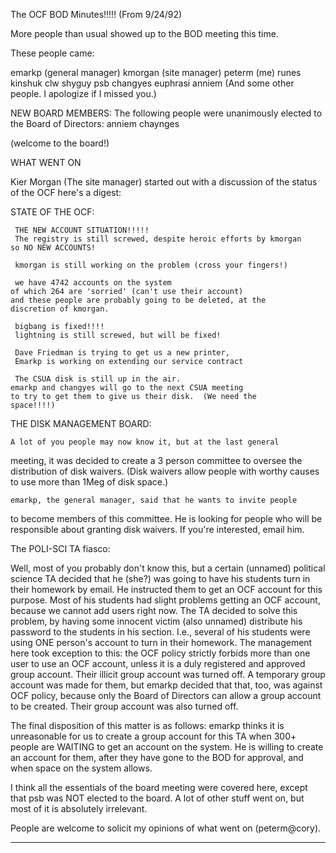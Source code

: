 The OCF BOD Minutes!!!!!  (From 9/24/92)

More people than usual showed up to the BOD meeting this time.

These people came:

   emarkp  (general manager)
   kmorgan (site manager)
   peterm  (me)
   runes  	kinshuk       clw        shyguy
   psb          changyes      euphrasi   anniem
(And some other people.  I apologize if I missed you.)

NEW BOARD MEMBERS:
  The following people were unanimously elected to the Board
of Directors:
anniem
chaynges

   (welcome to the board!)


WHAT WENT ON

Kier Morgan  (The site manager) 
started out with a discussion of the status of the OCF
here's a digest:

STATE OF THE OCF:

     THE NEW ACCOUNT SITUATION!!!!!
     The registry is still screwed, despite heroic efforts by kmorgan
	so NO NEW ACCOUNTS!

     kmorgan is still working on the problem (cross your fingers!)

     we have 4742 accounts on the system
	of which 264 are 'sorried' (can't use their account)
	and these people are probably going to be deleted, at the
	discretion of kmorgan.

     bigbang is fixed!!!!
     lightning is still screwed, but will be fixed!

     Dave Friedman is trying to get us a new printer,
     Emarkp is working on extending our service contract

     The CSUA disk is still up in the air.
	emarkp and changyes will go to the next CSUA meeting
	to try to get them to give us their disk.  (We need the
	space!!!!)


THE DISK MANAGEMENT BOARD:

    A lot of you people may now know it, but at the last general
meeting, it was decided to create a 3 person committee to oversee
the distribution of disk waivers.  (Disk waivers allow people with
worthy causes to use more than 1Meg of disk space.)

    emarkp, the general manager, said that he wants to invite people
to become members of this committee.  He is looking for people who
will be responsible about granting disk waivers.  If you're interested,
email him.


The POLI-SCI TA fiasco:

   Well, most of you probably don't know this, but a certain
(unnamed) political science TA decided that he (she?) was going
to have his students turn in their homework by email.  He instructed
them to get an OCF account for this purpose.
   Most of his students had slight problems getting an OCF account,
because we cannot add users right now.
   The TA decided to solve this problem, by having some innocent
victim (also unnamed) distribute his password to the students in
his section.  I.e., several of his students were using ONE
person's account to turn in their homework.
   The management here took exception to this:  the OCF policy
strictly forbids more than one user to use an OCF account,
unless it is a duly registered and approved group account.
   Their illicit group account was turned off.  A temporary
group account was made for them, but emarkp decided that that,
too, was against OCF policy, because only the Board of Directors
can allow a group account to be created.  Their group account
was also turned off.

   The final disposition of this matter is as follows:  emarkp
thinks it is unreasonable for us to create a group account for
this TA when 300+ people are WAITING to get an account on the
system.  He is willing to create an account for them, after
they have gone to the BOD for approval, and when space on the
system allows.



I think all the essentials of the board meeting were covered here,
except that psb was NOT elected to the board.  A lot of other
stuff went on, but most of it is absolutely irrelevant.

People are welcome to solicit my opinions of what went on (peterm@cory).

-----
